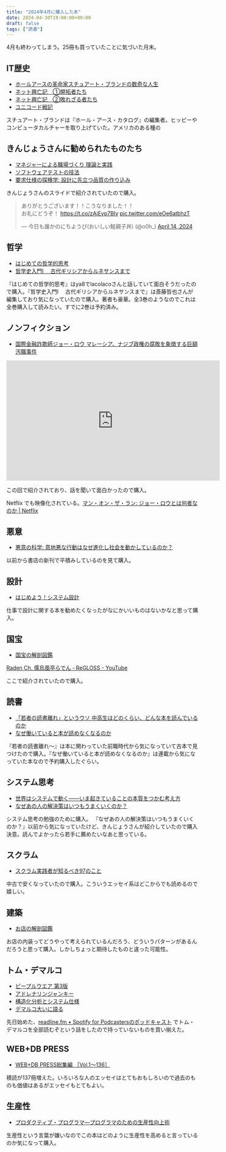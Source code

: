 ```yaml
---
title: "2024年4月に購入した本"
date: 2024-04-30T19:00:00+09:00
draft: false
tags: ["読書"]
---
```


4月も終わってしまう。25冊も買っていたことに気づいた月末。

## IT歴史
- [ホールアースの革命家スチュアート・ブランドの数奇な人生](https://amzn.to/3JC5qNM)
- [ネット興亡記　①開拓者たち](https://amzn.to/3wcOPgv)
- [ネット興亡記　②敗れざる者たち](https://amzn.to/3JCk6N9)
- [ユニコード戦記](https://amzn.to/4by84jV)

スチュアート・ブランドは『ホール・アース・カタログ』の編集者。ヒッピーやコンピュータカルチャーを取り上げていた。アメリカのある種の

## きんじょうさんに勧められたものたち
- [マネジャーによる職場づくり 理論と実践](https://amzn.to/3JExSi5)
- [ソフトウェアテストの技法](https://amzn.to/4djcyML)
- [要求仕様の探検学: 設計に先立つ品質の作り込み](https://amzn.to/49VMmoI)

きんじょうさんのスライドで紹介されていたので購入。

<script defer class="speakerdeck-embed" data-slide="36" data-id="614aaa3509cd49c790239683c46d51fb" data-ratio="1.7777777777777777" src="//speakerdeck.com/assets/embed.js"></script>

<script defer class="speakerdeck-embed" data-slide="20" data-id="0225ffe59b404b148d4bdf9d33a246f4" data-ratio="1.7777777777777777" src="//speakerdeck.com/assets/embed.js"></script>

<blockquote class="twitter-tweet"><p lang="ja" dir="ltr">ありがとうございます！！こうなりました！！<br>お礼にどうぞ！ <a href="https://t.co/zAiEvp7BIv">https://t.co/zAiEvp7BIv</a> <a href="https://t.co/eOe6atbhzT">pic.twitter.com/eOe6atbhzT</a></p>&mdash; 今日も誰かのにちようび(おいしい鮭親子丼) (@o0h_) <a href="https://twitter.com/o0h_/status/1779530875644064245?ref_src=twsrc%5Etfw">April 14, 2024</a></blockquote> <script async src="https://platform.twitter.com/widgets.js" charset="utf-8"></script>

## 哲学
- [はじめての哲学的思考](https://amzn.to/49ZPbVN)
- [哲学史入門Ⅰ　 古代ギリシアからルネサンスまで](https://amzn.to/4dftmnT)

『はじめての哲学的思考』はya8でlacolacoさんと話していて面白そうだったので購入。『哲学史入門Ⅰ　 古代ギリシアからルネサンスまで』は斎藤哲也さんが編集しており気になっていたので購入。著者も豪華。全3巻のようなのでこれは全巻購入して読みたい。すでに2巻は予約済み。

## ノンフィクション
- [国際金融詐欺師ジョー・ロウ マレーシア、ナジブ政権の腐敗を象徴する巨額汚職事件](https://amzn.to/3UgZ0J3)

<iframe width="560" height="315" src="https://www.youtube.com/embed/WBecfAcYiO8?si=E3qnj78MhL9YZCut" title="YouTube video player" frameborder="0" allow="accelerometer; autoplay; clipboard-write; encrypted-media; gyroscope; picture-in-picture; web-share" referrerpolicy="strict-origin-when-cross-origin" allowfullscreen></iframe>

この回で紹介されており、話を聞いて面白かったので購入。

Netflix でも映像化されている。[マン・オン・ザ・ラン: ジョー・ロウとは何者なのか | Netflix](https://www.netflix.com/jp/title/81735368)

## 悪意
- [悪意の科学: 意地悪な行動はなぜ進化し社会を動かしているのか？](https://amzn.to/4bjAazf)

以前から書店の新刊で平積みしているのを見て購入。

## 設計
- [はじめよう！システム設計](https://amzn.to/3y4r0Ie)

仕事で設計に関する本を勧めたくなったがなにかいいものはないかなと思って購入。

## 国宝
- [国宝の解剖図鑑](https://amzn.to/4aVWbEh)

[Raden Ch. 儒烏風亭らでん ‐ ReGLOSS - YouTube](https://www.youtube.com/post/UgkxTmAdqx5IrRJE099L5LPRJtARw6tIyjzR)

ここで紹介されていたので購入。

## 読書
- [「若者の読書離れ」というウソ 中高生はどのくらい、どんな本を読んでいるのか](https://amzn.to/4dkXRIY)
- [なぜ働いていると本が読めなくなるのか](https://amzn.to/4b10oa0)

『若者の読書離れ〜』は本に関わっていた前職時代から気になっていて古本で見つけたので購入。『なぜ働いていると本が読めなくなるのか』は連載から気になっていた本なので予約購入したぐらい。

## システム思考
- [世界はシステムで動く――いま起きていることの本質をつかむ考え方](https://amzn.to/4dgaG7A)
- [なぜあの人の解決策はいつもうまくいくのか？](https://amzn.to/3xX42Tt)

システム思考の勉強のために購入。
『なぜあの人の解決策はいつもうまくいくのか？』以前から気になっていたけど、きんじょうさんが紹介していたので購入決意。読んでよかったら若手に薦めたいなあと思っている。

## スクラム
- [スクラム実践者が知るべき97のこと](https://amzn.to/4aUiGtk)

中古で安くなっていたので購入。こういうエッセイ系はどこからでも読めるので嬉しい。

## 建築
- [お店の解剖図鑑](https://amzn.to/3UgZeQp)

お店の内装ってどうやって考えられているんだろう、どういうパターンがあるんだろうと思って購入。しかしちょっと期待したものと違った可能性。

## トム・デマルコ
- [ピープルウエア 第3版](https://amzn.to/3wlcVpl)
- [アドレナリンジャンキー](https://amzn.to/3wo5kq2)
- [構造化分析とシステム仕様](https://amzn.to/4dkY4Mg)
- [デマルコ大いに語る](https://amzn.to/3UCWI8n)

先日始めた、[readline.fm • Spotify for Podcastersのポッドキャスト](https://podcasters.spotify.com/pod/show/readlinefm) でトム・デマルコを全部読むぞという話をしたので持っていないものを買い揃えた。

## WEB+DB PRESS
- [WEB+DB PRESS総集編 ［Vol.1～136］](https://amzn.to/4dkVWUQ)

積読が137冊増えた。いろいろな人のエッセイはとてもおもしろいので過去のものも価値はあるがエッセイもとてもよい。

## 生産性
- [プロダクティブ・プログラマ―プログラマのための生産性向上術](https://amzn.to/4dhUyCs)

生産性という言葉が嫌いなのでこの本はどのように生産性を高めると言っているのか気になって購入。
